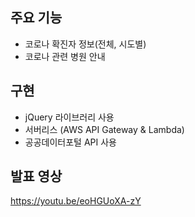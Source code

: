 ## 주요 기능
- 코로나 확진자 정보(전체, 시도별)
- 코로나 관련 병원 안내

## 구현
- jQuery 라이브러리 사용
- 서버리스 (AWS API Gateway & Lambda)
- 공공데이터포털 API 사용

## 발표 영상
<https://youtu.be/eoHGUoXA-zY>




